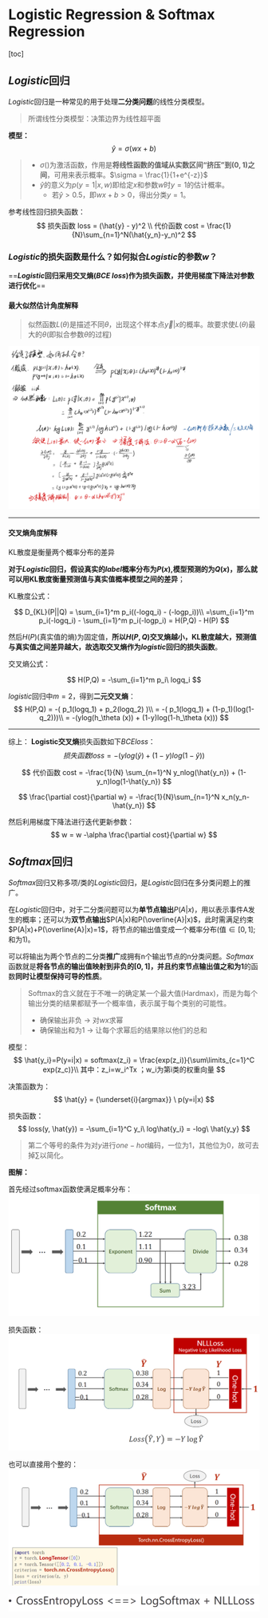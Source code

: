 # Logistic Regression & Softmax Regression

[toc]

## $Logistic$回归

$Logistic$回归是一种常见的用于处理**二分类问题**的线性分类模型。
> 所谓线性分类模型：决策边界为线性超平面

**模型：**
$$
\hat{y} = \sigma(wx+b)
$$

> - $\sigma()$为激活函数，作用是**将线性函数的值域从实数区间“挤压”到$(0,1)$之间**，可用来表示概率。$\sigma = \frac{1}{1+e^{-z}}$
> - $\hat{y}$的意义为$p(y=1|x,w)$即给定$x$和参数$w$时$y=1$的估计概率。
>   - 若$\hat{y}>0.5$，即$wx+b>0$，得出分类$y=1$。

参考线性回归损失函数：
$$
损失函数 loss = (\hat{y} - y)^2 \\
代价函数 cost = \frac{1}{N}\sum_{n=1}^N(\hat{y_n}-y_n)^2
$$

### $Logistic$的损失函数是什么？如何拟合$Logistic$的参数$w$？

==**$Logistic$回归采用交叉熵$(BCE\ loss)$作为损失函数，并使用梯度下降法对参数进行优化**==

#### 最大似然估计角度解释

> 似然函数$L(\theta)$是描述不同$\theta$，出现这个样本点$\overrightarrow{y}|x$的概率。故要求使$L(\theta)$最大的$\theta$(即拟合参数$\theta$的过程)

![图 1](../images/d0a04c0daa0bab5e50b211c913ca80f5967955a64b1dd3f283d5d849f3e2159b.png)  

---

#### 交叉熵角度解释

KL散度是衡量两个概率分布的差异

**对于$Logistic$回归，假设真实的$label$概率分布为$P(x)$,模型预测的为$Q(x)$，那么就可以用KL散度衡量预测值与真实值概率模型之间的差异**；

KL散度公式：

$$
D_{KL}(P||Q) = \sum_{i=1}^m p_i((-logq_i) - (-logp_i))\\
=\sum_{i=1}^m p_i(-logq_i) - \sum_{i=1}^m p_i(-logp_i)
= H(P,Q) - H(P)
$$

然后$H(P)$(真实值的熵)为固定值，**所以$H(P,Q)$交叉熵越小，KL散度越大，预测值与真实值之间差异越大，故选取交叉熵作为$logistic$回归的损失函数**。

交叉熵公式：

$$
H(P,Q) = -\sum_{i=1}^m p_i\ logq_i
$$

$logistic$回归中$m=2$，得到**二元交叉熵**：
$$
H(P,Q) = -( p_1(logq_1) + p_2(logq_2) )\\
 =  -( p_1(logq_1) + (1-p_1)(log(1-q_2)))\\
 = -(ylog(h_\theta (x)) + (1-y)log(1-h_\theta (x)))
$$

---

综上：
**Logistic交叉熵**损失函数如下$BCEloss$：
$$
损失函数 loss = -(ylog(\hat{y}) + (1-y)log(1-\hat{y}))
$$

$$
代价函数 cost = -\frac{1}{N} \sum_{n=1}^N y_nlog(\hat{y_n}) + (1-y_n)log(1-\hat{y_n})
$$

$$
\frac{\partial cost}{\partial w} = -\frac{1}{N}\sum_{n=1}^N x_n(y_n-\hat{y_n})
$$

然后利用梯度下降法进行迭代更新参数：
$$
w = w -\alpha \frac{\partial cost}{\partial w}
$$

## $Softmax$回归

$Softmax$回归又称多项/类的$Logistic$回归，是$Logistic$回归在多分类问题上的推广。

在$Logistic$回归中，对于二分类问题可以为**单节点输出**$P(A|x)$，用以表示事件A发生的概率；还可以为**双节点输出**$P(A|x)和P(\overline{A}|x)$，此时需满足约束$P(A|x)+P(\overline{A}|x)=1$，将节点的输出值变成一个概率分布(值$\in[0,1]$;和为1)。

可以将输出为两个节点的二分类**推广**成拥有n个输出节点的n分类问题。$Softmax$函数就是**将各节点的输出值映射到非负的$[0,1]$，并且约束节点输出值之和为1**的函数**同时让模型保持可导的性质**。

> Softmax的含义就在于不唯一的确定某一个最大值(Hardmax)，而是为每个输出分类的结果都赋予一个概率值，表示属于每个类别的可能性。
>
> - 确保输出非负 -> 对$wx$求幂
> - 确保输出和为1 -> 让每个求幂后的结果除以他们的总和

模型：
$$
\hat{y_i}=P(y=i|x) = softmax(z_i) = \frac{exp(z_i)}{\sum\limits_{c=1}^C exp(z_c)}\\
其中：z_i=w_i^Tx ；w_i为第i类的权重向量
$$

决策函数为：
$$
\hat{y} = {\underset{i}{argmax}} \ p(y=i|x)
$$

损失函数：
$$
loss(y, \hat{y}) = -\sum_{i=1}^C y_i\ log\hat{y_i} = -log\ \hat{y_y}
$$
> 第二个等号的条件为对$y$进行$one-hot$编码，一位为1，其他位为0，故可去掉$\sum$以简化。

**图解：**

首先经过softmax函数使满足概率分布：
![图 1](../images/d0a125ce8e21e3dc1c18f841c1ff508752386560db84f82039fa75218cfd2fd2.png)  

损失函数：
![图 2](../images/55092f0ba22acad47add7934e7f1423153239bb2bd3502e6505d15dbe0f729cc.png)  

也可以直接用个整的：
![图 3](../images/b04440bced58debf5eb7447af1f25d624e664587a89fa2e4dd2761982d92f402.png)  

![图 4](../images/e7be92407ab02dca609ae2cb04b45dfe99cba51616c86cc85a00179d607d2aab.png)  
